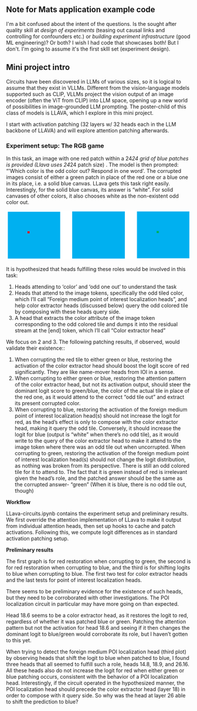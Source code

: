 ## Note for Mats application example code
I'm a bit confused about the intent of the questions. Is the sought after quality skill at *design of experiments* (teasing out causal links and controlling for confounders etc.) or *building experiment infrastructure* (good ML engineering)? Or both?
I wish I had code that showcases both! But I don't. I'm going to assume it's the first sklll set (experiment design). 

## Mini project intro
Circuits have been discovered in LLMs of various sizes, so it is logical to assume that they exist in VLLMs. Different from the vision-language models supported such as CLIP, VLLMs project the vision output of an image encoder (often the ViT from CLIP) into LLM space, opening up a new world of possibilities in image-grounded LLM prompting. The poster-child of this class of models is LLAVA, which I explore in this mini project.

I start with activation patching (32 layers w/ 32 heads each in the LLM backbone of LLAVA) and will explore attention patching afterwards.

### Experiment setup: The RGB game
In this task, an image with one red patch within a 24*24 grid of blue patches is provided (Llava uses 24*24 patch size) . The model is then prompted: “'Which color is the odd color out? Respond in one word'. The corrupted images consist of either a green patch in place of the red one or a blue one in its place, i.e. a solid blue canvas. LLava gets this task right easily. Interestingly, for the solid blue canvas, its answer is “white”. For solid canvases of other colors, it also chooses white as the non-existent odd color out. 

![alt text](rgb-intro.png)

It is hypothesized that heads fulfilling these roles would be involved in this task:
1.	Heads attending to ‘color’ and ‘odd one out’ to understand the task
2.	Heads that attend to the image tokens, specifically the odd tiled color, which I’ll call “Foreign medium point of interest localization heads”, and help color extractor heads (discussed below) query the odd colored tile by composing with these heads query side.
3.	A head that extracts the color attribute of the image token corresponding to the odd colored tile and dumps it into the residual stream  at the [end] token, which I’ll call “Color extractor head”

We focus on 2 and 3. The following patching results, if observed, would validate their existence::
1.	When corrupting the red tile to either green or blue, restoring the activation of the color extractor head should boost the logit score of red significantly. They are like name-mover heads from IOI in a sense.
2.	When corrupting to either green or blue, restoring the attention pattern of the color extractor head, but not its activation output, should steer the dominant logit score to green/blue, the color of the actual tile in place of the red one, as it would attend to the correct “odd tile out” and extract its present corrupted color.
3.	When corrupting to blue, restoring the activation of the foreign medium point of interest localization head(s) should not increase the logit for red, as the head’s effect is only to compose with the color extractor head, making it query the odd tile. Conversely, it should increase the logit for blue (output is “white” when there’s no odd tile), as it would write to the query of the color extractor head to make it attend to the image token where there was an odd tile out when uncorrupted.
When corrupting to green, restoring the activation of the  foreign medium point of interest localization head(s) should not change the logit distribution, as nothing was broken from its perspective. There is still an odd colored tile for it to attend to. The fact that it is green instead of red is irrelevant given the head’s role, and the patched answer should be the same as the corrupted answer- “green” (When it is blue, there is no odd tile out, though)

**Workflow**

LLava-circuits.ipynb contains the experiment setup and preliminary results. We first override the attention implementation of LLava to make it output from individual attention heads, then set up hooks to cache and patch activations. Following this, we compute logit differences as in standard activation patching setup. 

**Preliminary results**

The first graph is for red restoration when corrupting to green, the second is for red restoration when corrupting to blue, and the third is for shifting logits to blue when corrupting to blue. The first two test for color extractor heads and the last tests for point of interest localization heads. 
 
There seems to be preliminary evidence for the existence of such heads, but they need to be corroborated with other investigations. The POI localization circuit in particular may have more going on than expected. 

Head 18.6 seems to be a color extractor head, as it restores the logit to red, regardless of whether it was patched blue or green. Patching the attention pattern but not the activation for head 18.6 and seeing if it then changes the dominant logit to blue/green would corroborate its role, but I haven’t gotten to this yet. 

When trying to detect the foreign medium POI localization head (third plot) by observing heads that shift the logit to blue when patched to blue, I found three heads that all seemed to fulfill such a role, heads 14.8, 18.9, and 26.16. All these heads also do not increase the logit for red when either green or blue patching occurs, consistent with the behavior of a POI localization head. Interestingly, if the circuit operated in the hypothesized manner, the POI localization head should precede the color extractor head (layer 18) in order to compose with it query side. So why was the head at layer 26 able to shift the prediction to blue?



